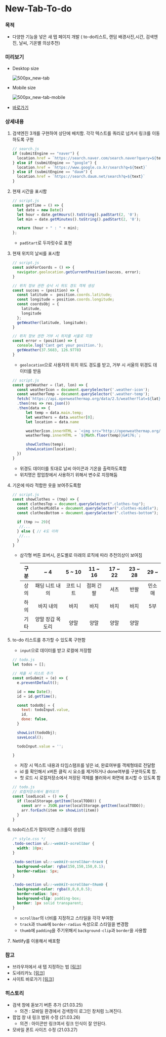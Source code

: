 # New-Tab-To-do

### 목적

- 다양한 기능을 넣은 새 탭 페이지 개발 ( to-do리스트, 랜덤 배경사진,시간, 검색엔진, 날씨, 기온별 의상추천)

### 미리보기

- Desktop size

  ![500px_new-tab](https://user-images.githubusercontent.com/71266602/112497382-e7640700-8dc8-11eb-9134-ac4acfab370a.gif)
- Mobile size

  ![500px_new-tab-mobile](https://user-images.githubusercontent.com/71266602/112497417-ef23ab80-8dc8-11eb-9d2f-4801de01c6d6.gif)
- [바로가기](https://new-tab-todo.netlify.app/)

### 상세내용

1. 검색엔진 3개를 구현하여 상단에 배치함. 각각 텍스트를 쿼리로 넘겨서 링크를 이동하도록 구현

    ```jsx
    // search.js
    if (submitEngine == "naver") {
      location.href = `https://search.naver.com/search.naver?query=${text}`
    } else if (submitEngine == "google") {
      location.href = `https://www.google.co.kr/search?q=${text}`
    } else if (submitEngine == "daum") {
      location.href = `https://search.daum.net/search?q=${text}`
    }
    ```

2. 현재 시간을 표시함

    ```jsx
    // script.js
    const getTime = () => {
      let date = new Date()
      let hour = date.getHours().toString().padStart(2, '0');
      let min = date.getMinutes().toString().padStart(2, '0');

      return (hour + " : " + min);
    };
    ```

    - `padStart`로 두자릿수로 표현
3. 현재 위치의 날씨를 표시함

    ```jsx
    // script.js
    const askForCoords = () => {
      navigator.geolocation.getCurrentPosition(succes, error);
    }

    // 위치 정보 권한 승낙 시 위도 경도 객체 생성
    const succes = (position) => {
      const latitude =  position.coords.latitude;
      const longitude = position.coords.longitude;
      const coordsObj = {
        latitude,
        longitude
      };
      getWeather(latitude, longitude);
    }

    // 위치 정보 권한 거부 시 위치를 서울로 지정
    const error = (position) => {
      console.log('Cant get your position.');
      getWeather(37.5683, 126.9778)
    }
    ```

    - `geolocation`으로 사용자의 위치 위도 경도를 받고, 거부 시 서울의 위경도 데이터를 받음

    ```jsx
    // script.js
    const getWeather = (lat, lon) => {
      const weatherIcon = document.querySelector('.weather-icon');
      const weatherTemp = document.querySelector('.weather-temp');
      fetch(`https://api.openweathermap.org/data/2.5/weather?lat=${lat}&lon=${lon}&appid=${API_KEY}&units=metric`)
      .then(res => res.json())
      .then(data => {
          let temp = data.main.temp;
          let weathers = data.weather[0];
          let location = data.name

          weatherIcon.innerHTML = `<img src="http://openweathermap.org/img/wn/${weathers.icon}@2x.png">`
          weatherTemp.innerHTML = `${Math.floor(temp)}&#176;`;

          showClothes(temp);
          showLocation(location);
      })
    }
    ```

    - 위경도 데이터를 토대로 날씨 아이콘과 기온을 출력하도록함
    - 위치명은 팝업창에서 사용하기 위해서 변수로 지정해둠
4. 기온에 따라 적합한 옷을 보여주도록함

    ```jsx
    // script.js
    const showClothes = (tmp) => {
      const clothesTop = document.querySelector(".clothes-top");
      const clothesMiddle = document.querySelector(".clothes-middle");
      const clothesBottom = document.querySelector(".clothes-bottom");

      if (tmp >= 29){
       //...
      } else { // 4도 이하
       //...
      }
    }
    ```

    - 삼각형 버튼 호버시, 온도별로 아래의 로직에 따라 추천의상이 보여짐
    
      |구분| ~ 4|5 ~ 10|11 ~ 16|17 ~ 22|23 ~ 28|29 ~ |
      |:----:|:----:|:----:|:----:|:----:|:----:|:----:|
      |상의|패딩 니트 내의|코트 니트|점퍼 긴팔|셔츠|반팔|민소매|
      |하의|바지 내의|바지|바지|바지|바지|5부|
      |기타|양말 장갑 목도리|양말|양말|양말|양말||
5. to-do 리스트를 추가할 수 있도록 구현함
    - `input`으로 데이터를 받고 로컬에 저장함

    ```jsx
    // todo.js
    let todos = [];

    // 제출 시 리스트 추가
    const onSubmit = (e) => {
      e.preventDefault();

      id = new Date();
      id = id.getTime();

      const todoObj = {
        text: todoInput.value,
        id,
        done: false,
      }

      showList(todoObj);
      saveLocal();

      todoInput.value = '';

    }
    ```

    - 저장 시 텍스트 내용과 타임스탬프를 넣은 id, 완료여부를 객체형태로 전달함
    - id 를 확인해서 x버튼 클릭 시 요소를 제거하거나 done여부를 구분하도록 함.
    - 첫 로드 시 로컬저장소에서 저장된 객체를 불러와서 화면에 표시할 수 있도록 함

    ```jsx
    // todo.js
    // 로컬저장소에서 불러오기
    const loadLocal = () => {
      if (localStorage.getItem(localTODO)) {
        const arr = JSON.parse(localStorage.getItem(localTODO));
        arr.forEach(item => showList(item))
      }
    }
    ```

6. todo리스트가 많아지면 스크롤이 생성됨

    ```css
    /* style.css */
    .todo-section ul::-webkit-scrollbar {
      width: 10px;
    }

    .todo-section ul::-webkit-scrollbar-track {
      background-color: rgba(150,150,150,0.1);
      border-radius: 5px;
    }

    .todo-section ul::-webkit-scrollbar-thumb {
      background-color: rgba(0,0,0,0.5);
      border-radius: 5px;
      background-clip: padding-box;
      border: 1px solid transparent;
    }
    ```

    - `scrollbar`의 너비를 지정하고 스타일을 각각 부여함
    - `track`과 `thumb`에 `border-radius` 속성으로 스타일을 변경함
    - `thumb`에 `padding`을 주기위해서 `background-clip`과 `border`을 사용함
7. Netlify를 이용해서 배포함

### 참고

- 브라우저에서 새 탭 지정하는 법 [[링크]](https://haesoo9410.tistory.com/191)
- 도네리카노 [[링크]](https://donaricano.com/mypage/1673102942_uuPtwc)
- 사이트 바로가기 [[링크]](https://new-tab-todo.netlify.app/)

### 히스토리

- 검색 창에 돋보기 버튼 추가 (21.03.25)
  - 의견 : 모바일 환경에서 검색창이 로그인 창처럼 느껴진다.
- 팝업 창 내 링크 범위 수정 (21.03.26)
  - 의견 : 아이콘만 링크여서 링크 인식이 잘 안된다. 
- 모바일 폰트 사이즈 수정 (21.03.27)
